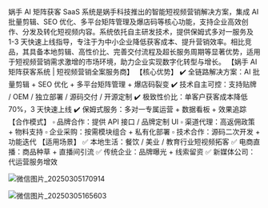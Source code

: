 
娲手 AI 矩阵获客 SaaS 系统是娲手科技推出的智能短视频营销解决方案，集成 AI 批量剪辑、SEO 优化、多平台矩阵管理及爆店码等核心功能，支持企业高效创作、分发及转化短视频内容。系统依托自主研发技术，提供保姆式多对一服务及 1-3 天快速上线指导，专注于为中小企业降低获客成本、提升营销效率。相比竞品，其具备本地剪辑、高性价比、完善交付流程及超长服务周期等显著优势，适用于短视频营销需求激增的市场环境，助力企业实现数字化转型与增长。
【娲手 AI 矩阵获客系统 | 短视频营销全案服务商】
【核心优势】
✔️ 全链路解决方案：AI 批量剪辑 + SEO 优化 + 多平台矩阵管理 + 爆店码裂变
✔️ 技术自主可控：支持贴牌 / OEM / 独立部署 / 源码交付 / 开源定制
✔️ 极致性价比：单客户获客成本降低 70%，3 天快速上线
✔️ 保姆式服务：多对一专属运营 + 数据看板 + 效果追踪
【合作模式】
▫️ 品牌合作：提供 API 接口 / 品牌定制 UI
▫️ 渠道代理：高返佣政策 + 物料支持
▫️ 企业采购：按需模块组合 + 私有化部署
▫️ 技术合作：源码二次开发 + 功能迭代
【适用场景】
✅ 本地生活：餐饮 / 美业 / 教育行业短视频拓客
✅ 电商直播：商品种草 + 直播间引流
✅ 传统企业：品牌曝光 + 线索留资
✅ 新媒体公司：代运营服务增效

![微信图片_20250305170914](https://github.com/user-attachments/assets/aca76dea-17a5-47ab-894f-f8f416379451)

![微信图片_20250305165603](https://github.com/user-attachments/assets/77b1fe5b-c871-4b30-8552-a841bdeaa1f3)

